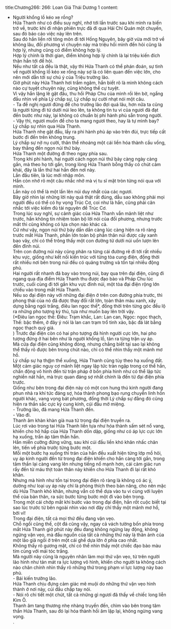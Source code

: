 title:Chương266: 266: Loan Giá Thái Dương 1
content:
- Người khổng lồ kéo xe rồng?<br>Hứa Thanh như có điều suy nghĩ, nhớ tới lần trước sau khi mình ra biển trở về, trước khi đi nhận phiên trực đã đi qua Hải Chí Quán một chuyến, sau đó báo cáo việc này lên trên.<br>Sau đó hắn liền rời tông môn đi tới Hồng Nguyên, bây giờ vừa mới trở về không lâu, đối phương vì chuyện này mà triệu hồi mình đến hỏi cũng là hợp lý, nhưng cũng có điểm không hợp lý.<br>Hợp lý chính là thời gian, điểm không hợp lý chính là lại triệu kiến đích thân hắn tới để hỏi.<br>Nếu như tất cả đều là thật, vậy thì Hứa Thanh có thể phán đoán, sự tình về người khổng lồ kéo xe rồng này sợ là có liên quan đến việc lớn, cho nên mới dẫn tới sự chú ý của Triệu trưởng lão.<br>Giờ phút này Hứa Thanh hơi trầm ngâm, hắn biết rõ là mình không cách nào cự tuyệt chuyện này, cũng không thể cự tuyệt.<br>Vì vậy hắn lặng lẽ gật đầu, thu hồi Pháp Chu của mình rồi lên bờ, ngẩng đầu nhìn về phía Lý chấp sự, Lý chấp sự cười nhạt nói một câu.<br>- Ta đề nghị ngươi đừng để cho trưởng lão đợi quá lâu, hơn nữa ta cũng là người từng đi từ dưới núi leo lên, ta không tin tu vi của ngươi đã đạt đến bước như này, lại không có chuẩn bị phi hành phù sẵn trong người.<br>- Vậy thì, ngươi muốn để cho ta mang ngươi theo, hay là tự mình bay?<br>Lý chấp sự nhìn qua Hứa Thanh.<br>Hứa Thanh nhẹ gật đầu, lấy ra phi hành phù áp vào trên đùi, trực tiếp cất bước đi đến trên không trung.<br>Lý chấp sự nở nụ cười, thân thể nhoáng một cái liền hóa thành cầu vồng, bay thẳng đến ngọn núi thứ bảy.<br>Hứa Thanh một đường đi theo ngay phía sau.<br>Trong khi phi hành, hai người cách ngọn núi thứ bảy càng ngày càng gần, mà theo họ tới gần, trong lòng Hứa Thanh bỗng thấy có chút cảm khái, đây là lần thứ hai hắn đến nơi này.<br>Lần đầu tiên, là lúc mới nhập môn.<br>Hắn còn nhớ rõ một câu nhắc nhở mà vị tu sĩ mặt tròn từng nói qua với mình.<br>Lần này có thể là một lần lên núi duy nhất của các ngươi.<br>Bây giờ nhìn lại những lời này quả thật rất đúng, dẫu sao không phải mọi người đều có thể có hy vọng Trúc Cơ, coi như là hắn, cũng phải cân nhắc tới việc kiếm đủ tài nguyên để Trúc Cơ.<br>Trong lúc suy nghĩ, sự cảnh giác của Hứa Thanh vẫn mãnh liệt như trước, hắn không tín nhiệm toàn bộ lời nói của đối phương, nhưng trước mắt thì cũng không có lựa chọn nào khác cả.<br>Cứ như vậy, ngọn núi thứ bảy dần dần càng lúc càng hiện ra rõ ràng trước mắt Hứa Thanh, phần lớn toàn bộ phần thân núi được cây xanh bao vây, chỉ có thể trông thấy một con đường từ dưới núi uốn lượn lên đến đỉnh núi.<br>Trên con đường núi này cũng phân ra từng cái đường rẽ đi tới rất nhiều khu vực, giống như kết nối kiến trúc với từng tòa cung điện, đồng thời rất nhiều nơi bên trong núi đều có quảng trường và tồn tại nhiều động phủ.<br>Hai người rất nhanh đã bay vào trong núi, bay qua trên đại điện, cũng đi ngang qua địa điểm Hứa Thanh thu được đạo bào và Pháp Chu lúc trước, cuối cùng đi tới gần khu vực đỉnh núi, một tòa đại điện rộng lớn chiếu vào trong mắt Hứa Thanh.<br>Nếu so đại điện này với những đại điện ở trên con đường phía trước, thì phong thái của nó đã được thay đổi rất lớn, toàn thân màu xanh, xây dựng bằng ngói trắng, điêu lan ngọc thế*, đồng thời trên từng góc đều lộ ra những pho tượng kỳ thú, tựa như muốn bay lên trời vậy.<br>(*Điêu lan ngọc thế: Điêu: Trạm khắc, Lan: Lan can, Ngọc: ngọc thạch, Thế: bậc thềm, ở đây ý nói là lan can trạm trổ tinh xảo, bậc đá lát bằng ngọc thạch quý giá.<br>) Trước đại điện còn có hai pho tượng đá hình người cực lớn, hai pho tượng đứng ở hai bên như là người khổng lồ, tản ra từng trận uy áp.<br>Mà cửa đại điện cũng không đóng, nhưng chẳng biết tại sao lại không thể thấy rõ được bên trong chút nào, chỉ có thể nhìn thấy một mảnh mơ hồ.<br>Lý chấp sự hạ th@n thể xuống, Hứa Thanh cũng tùy theo hạ xuống đất.<br>Một cảm giác nguy cơ mãnh liệt ngay lập tức tràn ngập trong cơ thể hắn, chấn động vô hình đến từ trận pháp ở bốn phía hình như có thể lập tức nghiền nát hắn, mà trực quan đáng sợ nhất chính là đến từ đại điện phía trước.<br>Giống như bên trong đại điện này có một con hung thú kinh người đang phun nhả ra khí tức đáng sợ, hóa thành phong bạo rung chuyển linh hồn người khác, vang vọng bát phương, đồng thời Lý chấp sự đằng đó cũng hiện ra thần sắc cực kỳ cung kính, cúi đầu mở miệng.<br>- Trưởng lão, đã mang Hứa Thanh đến.<br>- Vào đi.<br>Thanh âm khàn khàn già nua từ trong đại điện truyền ra.<br>Lúc rơi vào trong tai Hứa Thanh liền tựa như hóa thành sấm sét nổ vang, khiến cho hô hấp của Hứa Thanh dồn dập, giống như có áp lực cực lớn hạ xuống, trấn áp tâm thần hắn.<br>Hắn miễn cưỡng đứng vững, sau khi cúi đầu liền khó khăn nhấc chân lên, tiến về phía trước từng bước một.<br>Mỗi một bước hạ xuống thì trán của hắn đều xuất hiện từng lớp mồ hôi, uy áp kinh người đến từ trong đại điện khiến cho hắn càng tới gần, trong tâm thần lại càng vang lên nhưng tiếng nổ mạnh hơn, cái cảm giác run rẩy đến từ máu thịt toàn thân này khiến cho Hứa Thanh đi lại rất khó khăn.<br>Nhưng mà hình như tồn tại trong đại điện rõ ràng là không có ác ý, dường như loại uy áp này chỉ là phóng thích theo bản năng, cho nên mặc dù Hứa Thanh khó khăn, nhưng vẫn có thể dựa vào tu vi cùng với luyện thể của bản thân, ra sức bước từng bước một đi vào bên trong.<br>Trong một cái chớp mắt khi bước vào trong đại điện, hắn rốt cuộc biết tại sao lúc trước từ bên ngoài nhìn vào nơi đây chỉ thấy một mảnh mơ hồ, bởi vì!<br>Trong đại điện, tất cả mọi thứ đều đang vặn vẹo.<br>Chỗ ngồi cũng thế, cột đá cũng vậy, ngay cả vách tường bốn phía trong mắt Hứa Thanh giờ phút này đều đang không ngừng lay động, không ngừng vặn vẹo, mà đầu nguồn của tất cả những thứ này là thân ảnh của một lão giả ngồi ở trên một cái ghế dựa lớn ở phía cao nhất.<br>Không thấy rõ gương mặt, chỉ có thể nhìn thấy một chiếc đạo bào màu tím cùng với mái tóc trắng.<br>Mà người này cũng là nguyên nhân làm mọi thứ vặn vẹo, từ trên người lão hình như tản mát ra lực lượng vô hình, khiến cho người ta không cách nào chân chính nhìn thấy rõ những thứ trong phạm vi lực lượng này bao phủ.<br>- Bái kiến trưởng lão.<br>Hứa Thanh chịu đựng cảm giác mê muội do những thứ vặn vẹo hình thành ở nơi này, cúi đầu chắp tay nói.<br>- Nói rõ chi tiết một chút, tất cả những gì ngươi đã thấy về chiếc long liễn Kim Ô.<br>Thanh âm tang thương nhẹ nhàng truyền đến, chìm vào bên trong tâm thần Hứa Thanh, sau đó lại hóa thành hồi âm lặp lại, không ngừng vang vọng.<br>.<br>